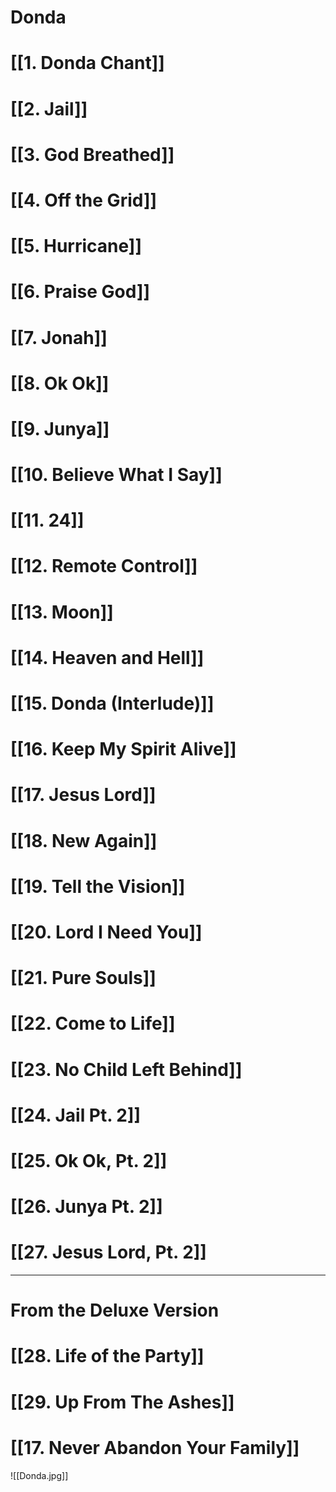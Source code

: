 # Donda

# [[1. Donda Chant]]

# [[2. Jail]]

# [[3. God Breathed]]

# [[4. Off the Grid]]

# [[5. Hurricane]]

# [[6. Praise God]]

# [[7. Jonah]]

# [[8. Ok Ok]]

# [[9. Junya]]

# [[10. Believe What I Say]]

# [[11. 24]]

# [[12. Remote Control]]

# [[13. Moon]]

# [[14. Heaven and Hell]]

# [[15. Donda (Interlude)]]

# [[16. Keep My Spirit Alive]]

# [[17. Jesus Lord]]

# [[18. New Again]]

# [[19. Tell the Vision]]

# [[20. Lord I Need You]]

# [[21. Pure Souls]]

# [[22. Come to Life]]

# [[23. No Child Left Behind]]

# [[24. Jail Pt. 2]]

# [[25. Ok Ok, Pt. 2]]

# [[26. Junya Pt. 2]]

# [[27. Jesus Lord, Pt. 2]]

---

# From the Deluxe Version

# [[28. Life of the Party]]

# [[29. Up From The Ashes]]

# [[17. Never Abandon Your Family]]

![[Donda.jpg]]
